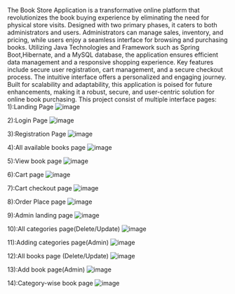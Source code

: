 The Book Store Application is a transformative online platform that revolutionizes the book buying experience by eliminating the need for physical store visits. 
Designed with two primary phases, it caters to both administrators and users. Administrators can manage sales, inventory, and pricing, while users enjoy a seamless interface for browsing and purchasing books.
Utilizing Java Technologies and Framework such as Spring Boot,Hibernate, and a MySQL database, the application ensures efficient data management and a responsive shopping experience. 
Key features include secure user registration, cart management, and a secure checkout process. 
The intuitive interface offers a personalized and engaging journey. Built for scalability and adaptability, this application is poised for future enhancements, making it a robust, secure, and user-centric solution for online book purchasing.
This project consist of multiple interface pages:
1):Landing Page
![image](https://github.com/Tousif-Saqlain/Book-Store-Application/assets/118543903/a3a28307-7a2a-4927-90ce-bd2d1b57825f)

2):Login Page
![image](https://github.com/Tousif-Saqlain/Book-Store-Application/assets/118543903/ce54e80e-8f7d-40b9-9f4d-c17fa27d43e6)

3):Registration Page
![image](https://github.com/Tousif-Saqlain/Book-Store-Application/assets/118543903/c093105c-2743-4c83-a22d-4cd3c03f123e)

4):All available books page
![image](https://github.com/Tousif-Saqlain/Book-Store-Application/assets/118543903/f097cb65-5d2e-47d9-8e60-22fe4ec0b150)

5):View book page
![image](https://github.com/Tousif-Saqlain/Book-Store-Application/assets/118543903/cadd060d-33c0-41a8-8fd7-ddc92889daa1)

6):Cart page
![image](https://github.com/Tousif-Saqlain/Book-Store-Application/assets/118543903/ac8d55c0-8f15-45b5-910e-34511a91f1e3)

7):Cart checkout page
![image](https://github.com/Tousif-Saqlain/Book-Store-Application/assets/118543903/a61c1eef-1416-4b46-b88a-740088c76696)

8):Order Place page
![image](https://github.com/Tousif-Saqlain/Book-Store-Application/assets/118543903/6f55cba2-c172-4c9b-a6f4-c9afd2deb80e)

9):Admin landing page
![image](https://github.com/Tousif-Saqlain/Book-Store-Application/assets/118543903/2ac1cc5a-9565-4bcd-a1fc-d196e713a3ab)

10):All categories page(Delete/Update)
![image](https://github.com/Tousif-Saqlain/Book-Store-Application/assets/118543903/931838cf-43da-4caf-ac58-9a92eded5880)

11):Adding categories page(Admin)
![image](https://github.com/Tousif-Saqlain/Book-Store-Application/assets/118543903/798ef901-b783-4113-b4e4-f247a91c3378)

12):All books page (Delete/Update)
![image](https://github.com/Tousif-Saqlain/Book-Store-Application/assets/118543903/66966f4f-3fd6-482c-8b8b-abfcda1c52c6)

13):Add book page(Admin)
![image](https://github.com/Tousif-Saqlain/Book-Store-Application/assets/118543903/15519962-8071-4cc7-aa94-71cf03341c42)

14):Category-wise book page
![image](https://github.com/Tousif-Saqlain/Book-Store-Application/assets/118543903/e85d6f90-68af-49a2-87f1-09a04d98557d)




